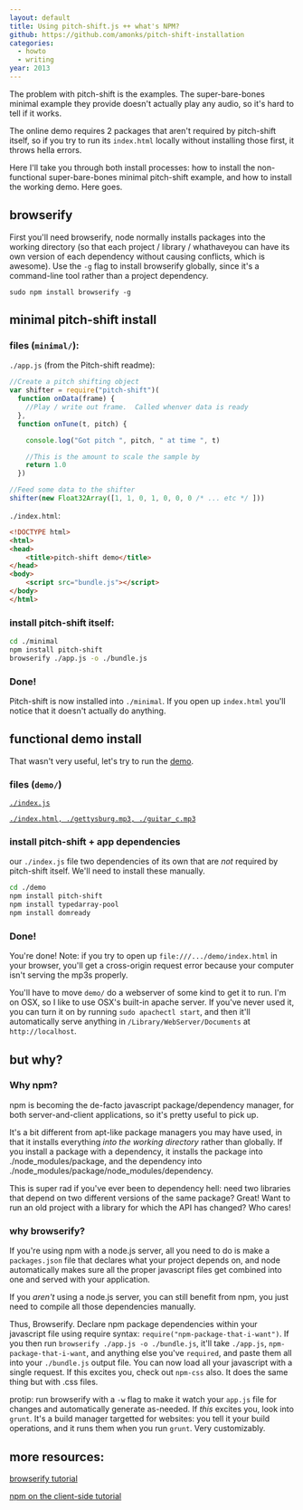 ```yaml
---
layout: default
title: Using pitch-shift.js ++ what's NPM?
github: https://github.com/amonks/pitch-shift-installation
categories:
  - howto
  - writing
year: 2013
---
```

The problem with pitch-shift is the examples. The super-bare-bones minimal example they provide doesn't actually play any audio, so it's hard to tell if it works.

The online demo requires 2 packages that aren't required by pitch-shift itself, so if you try to run its `index.html` locally without installing those first, it throws hella errors.

Here I'll take you through both install processes: how to install the non-functional super-bare-bones minimal pitch-shift example, and how to install the working demo. Here goes.

<!--more-->

## browserify

First you'll need browserify, node normally installs packages into the working directory (so that each project / library / whathaveyou can have its own version of each dependency without causing conflicts, which is awesome). Use the `-g` flag to install browserify globally, since it's a command-line tool rather than a project dependency.

	sudo npm install browserify -g

## minimal pitch-shift install

### files (`minimal/`):

`./app.js` (from the Pitch-shift readme):

```js
//Create a pitch shifting object
var shifter = require("pitch-shift")(
  function onData(frame) {
    //Play / write out frame.  Called whenver data is ready
  },
  function onTune(t, pitch) {

    console.log("Got pitch ", pitch, " at time ", t)

    //This is the amount to scale the sample by
    return 1.0
  })

//Feed some data to the shifter
shifter(new Float32Array([1, 1, 0, 1, 0, 0, 0 /* ... etc */ ]))
```

`./index.html`:

```html
<!DOCTYPE html>
<html>
<head>
	<title>pitch-shift demo</title>
</head>
<body>
	<script src="bundle.js"></script>
</body>
</html>
```


### install pitch-shift itself:

```bash
cd ./minimal
npm install pitch-shift
browserify ./app.js -o ./bundle.js
```

### Done!

Pitch-shift is now installed into `./minimal`. If you open up `index.html` you'll notice that it doesn't actually do anything.

## functional demo install

That wasn't very useful, let's try to run the [demo](http://mikolalysenko.github.io/pitch-shift/).

### files (`demo/`)

[`./index.js`](https://github.com/mikolalysenko/pitch-shift/blob/master/example/index.js)

[`./index.html, ./gettysburg.mp3, ./guitar_c.mp3`](https://github.com/mikolalysenko/pitch-shift/blob/master/example/www)

### install pitch-shift + app dependencies

our `./index.js` file two dependencies of its own that are *not* required by pitch-shift itself. We'll need to install these manually.

```bash
cd ./demo
npm install pitch-shift
npm install typedarray-pool
npm install domready
```

### Done!

You're done! Note: if you try to open up `file:///.../demo/index.html` in your browser, you'll get a cross-origin request error because your computer isn't serving the mp3s properly.

You'll have to move `demo/` do a webserver of some kind to get it to run. I'm on OSX, so I like to use OSX's built-in apache server. If you've never used it, you can turn it on by running `sudo apachectl start`, and then it'll automatically serve anything in `/Library/WebServer/Documents` at `http://localhost`.

## but why?

### Why npm?

npm is becoming the de-facto javascript package/dependency manager, for both server-and-client applications, so it's pretty useful to pick up.

It's a bit different from apt-like package managers you may have used, in that it installs everything *into the working directory* rather than globally. If you install a package with a dependency, it installs the package into ./node_modules/package, and the dependency into ./node_modules/package/node_modules/dependency.

This is super rad if you've ever been to dependency hell: need two libraries that depend on two different versions of the same package? Great! Want to run an old project with a library for which the API has changed? Who cares!

### why browserify?

If you're using npm with a node.js server, all you need to do is make a `packages.json` file that declares what your project depends on, and node automatically makes sure all the proper javascript files get combined into one and served with your application.

If you *aren't* using a node.js server, you can still benefit from npm, you just need to compile all those dependencies manually.

Thus, Browserify. Declare npm package dependencies within your javascript file using require syntax: `require("npm-package-that-i-want")`. If you then run `browserify ./app.js -o ./bundle.js`, it'll take `./app.js`, `npm-package-that-i-want`, and anything else you've `required`, and paste them all into your `./bundle.js` output file. You can now load all your javascript with a single request. If this excites you, check out `npm-css` also. It does the same thing but with .css files.

protip: run browserify with a `-w` flag to make it watch your `app.js` file for changes and automatically generate as-needed. If *this* excites you, look into `grunt`. It's a build manager targetted for websites: you tell it your build operations, and it runs them when you run `grunt`. Very customizably.

## more resources:

[browserify tutorial](http://engineering.yp.com/post/browserify)

[npm on the client-side tutorial](http://dontkry.com/posts/code/using-npm-on-the-client-side.html)
